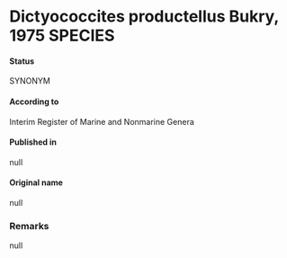 Dictyococcites productellus Bukry, 1975 SPECIES
=======

#### Status
SYNONYM

#### According to
Interim Register of Marine and Nonmarine Genera

#### Published in
null

#### Original name
null

### Remarks
null